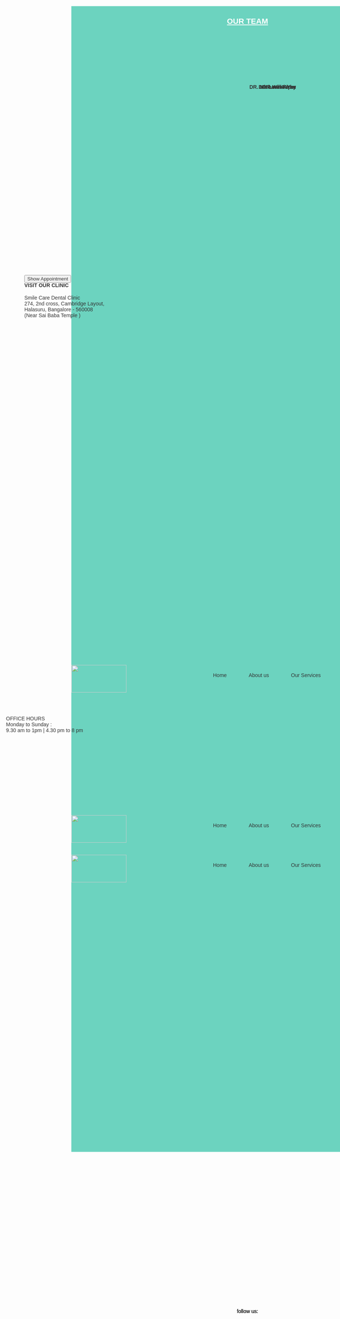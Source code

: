 # web-project code
<html>
<head>
<title>
Smile plz
</title>
<style>
.p {
  font-family: "Comic Sans MS", cursive, sans-serif;
}
body {font-family: Arial, Helvetica, sans-serif;}
/* Full-width input fields */
input[type=text], input[type=password] {
  width: 100%;
  padding: 12px 20px;
  margin: 8px 0;
  display: inline-block;
  border: 1px solid #ccc;
  box-sizing: border-box;
}
/* Set a style for all buttons */
button {
  background-color:black;
  color: white;
  opacity: 0.8;
  padding: 14px 20px;
  margin: 8px 0;
  border: none;
  cursor: pointer;
  border-radius: 80px;
  width: 100%;
}
button:hover {
  opacity: 0.8;
}
/* Center the image and position the close button */
.imgcontainer {
  text-align: center;
  margin: 24px 0 12px 0;
  position: relative;
}

img.avatar {
  width: 30%;
  border-radius: 50%;
}

.container {
  padding: 16px;
}

span.psw {
  float: right;
  padding-top: 16px;
}
/* The Modal (background) */
.modal {
  display: none; /* Hidden by default */
  position: fixed; /* Stay in place */
  z-index: 1; /* Sit on top */
  left: 30%;
  top: 10%;
  opacity: 0.8;
  width: 50%; /* Full width */
  height: 80%; /* Full height */
<!--overflow: auto; /* Enable scroll if needed */-->
  background-color: rgb(0,0,0); /* Fallback color */
  background-color:none; 
  padding-top: 10px;
}
/* Modal Content/Box */
.modal-content {
  background-color: #fefefe;
  margin: 0.1% auto 10% auto; /* 5% from the top, 15% from the bottom and centered */
  border: 1px solid #888;
  width: 40%; /* Could be more or less, depending on screen size */
}
/* The Close Button (x) */
.close {
  position: absolute;
  right: 25px;
  top: 0;
  color: #000;
  font-size: 35px;
  font-weight: bold;
}
.close:hover,
.close:focus {
  color: red;
  cursor: pointer;
}
/* Add Zoom Animation */
.animate {
  -webkit-animation: animatezoom 0.6s;
  animation: animatezoom 0.6s
}
@-webkit-keyframes animatezoom {
  from {-webkit-transform: scale(0)} 
  to {-webkit-transform: scale(1)}
}  
@keyframes animatezoom {
  from {transform: scale(0)} 
  to {transform: scale(1)}
}
/* Change styles for span and cancel button on extra small screens */
@media screen and (max-width: 300px) {
  span.psw {
     display: block;
     float: none;
  }
  .cancelbtn {
     width: 30%;
  }
}
 .header{
		position:fixed;
			height:12.7%;
			width:100%;			
			background-color:none;
			color:none;
			}
			
			Body
{
			background-image:url("slide.jpg");
			background-repeat: no-repeat;
			background-size:cover;
			height:auto;
			width:auto;
  }
  
			 .fotter{
			 position:absolute;
			text-align:center;
			top:90%;
			height:12%;
			width:100%;
			color:black;
			}
	
			ul {
			list-style-type: none;
			margin: 0;
			padding: 0;
			overflow: auto;
			position: sticky;
			background-color:none;
				}
			
			li {
			float:right;
				}

			li a {
			display: block;
			color: black;
			text-align: center;
			padding: 20px 30px;
			text-decoration: none;
					}

			li a:hover {
				background-color:#48C9B0;
			}
input[type=text], select {
  width: 200px;
  padding: 10px 20px;
  margin: 5px 0;
  display: inline-block;
  border: 1px solid #48C9B0;
  border-radius: 80px;
  box-sizing:none;
}
input[type=password], select {
  width: 200px;
  padding: 10px 20px;
  margin: 5px 0;
  display: inline-block;
  border: 1px solid #48C9B0;
  border-radius: 80px;
  box-sizing:none;
}
input[type=number], select {
  width: 200px;
  padding: 10px 20px;
  margin: 5px 0;
  display: inline-block;
  border: 1px solid #48C9B0;
  border-radius: 80px;
  box-sizing:none;
}
input[type=submit] {
  width:250px;
  background-color: #48C9B0;
  color: white;
  padding: 15px 20px;
  margin: 8px 0;
  border: none;
  border-radius: 80px;
  cursor: normal;
}
input[type=submit]:hover {
  background-color: #48C9B0;

}
.Form{

  position:absolute;
	top:150px;
  background-color:none;
  padding: 15px;
}				
		</style>
	
<script language="javascript" type="text/javascript">
  function textFname()
  {
document.getElementById("Fname").innerHTML="Only Alphabets"
  }
function blurFname()
{
var pat1=/[0-9]{10}$/;
var a=document.SAPLAB.Fname.value;
if(a.search(pat1)==-1)
{
document.getElementById("Fname").innerHTML="not valid!!!!";
}
else
{
document.getElementById("Fname").innerHTML="Done!!";
}
}
		function textLname()
  {
document.getElementById("Lname").innerHTML="Only Alphabets"
  }
function blurLname()
{
var pat2=/[0-9]{5}/;
var b=document.SAPLAB.Lname.value;
if(b.search(pat2)==-1)
{
document.getElementById("Lname").innerHTML="Contains Other than Alpha Values!!!";
}
else
{
document.getElementById("Lname").innerHTML="";
}
}	
        </script>	
		</head>

		<link rel="stylesheet" href="https://cdnjs.cloudflare.com/ajax/libs/font-awesome/4.7.0/css/font-awesome.min.css">
		<body >
		  <div class="header">
<ul>
<a href="Home.html">
<img src="logo.png" width="150" height="75" href="Home.html" alt="">  
</a>
<li><a class="active" onclick="document.getElementById('id01').style.display='block'" >Login</a></li>
<li><a class="active" href="Contact.html">Contact Us</a></li>
<li><a class="active" href="Ourteam.html">Our Team</a></li>
<li><a class="active" href="OurServices.html">Our Services</a></li>
<li><a class="active" href="AboutUs.html">About us</a></li>
  <li><a class="active" href="Home.html">Home</a></li>
</ul>
 </div>
<div class="p">
<div class="form">

<div id="id01" class="modal">
  
  <form class="modal-content animate" action="/action_page.php">
    <div class="imgcontainer">
      <span onclick="document.getElementById('id01').style.display='none'" class="close" title="Close Modal">&times;</span>
      <img src="admin.jpg" alt="Avatar" class="avatar">
    </div>

    <div class="container">
	<center>
      <label for="uname"><b>Username</b></label>
      <input type="text" placeholder="Enter Username" name="uname" required>
		<br>
      <label for="psw"><b>Password</b></label>
      <input type="password" placeholder="Enter Password" name="psw" required>
        </center>
      <button type="submit">Login</button>
      <label>
        <input type="checkbox" checked="checked" name="remember"> Remember me
      </label>
    </div>

    <!----<div class="container" style="background-color:#f1f1f1">
      <button type="button" onclick="document.getElementById('id01').style.display='none'" class="cancelbtn">Cancel</button>
      <span class="psw">Forgot <a href="#">password?</a></span>
    </div>  ---->
  </form>
</div>
<table>
  <form method="post" action="appointment.php"> 
<tr>
<th><h2>BOOK APPOINTMENT</h2></th> 
</tr>
<tr>
<th><label>Name:</label></th>
<td><input type="text" id="fname" name="name" placeholder="Name" onfocus="textFname();" onblur="blurFname();" required></td>
</tr><br>
<tr>
<th><label>Phone No:</label></th>
    <td><input type="number" id="phone" name="Phone" placeholder="Phone No" required></td>
</tr><br>
<tr>
<th><label>Email:</label></th>
    <td><input type="text" id="email" name="email" placeholder="Email" required></td>
</tr><br>
<tr>
<tr>
<th>
  <center><input type="submit" value="Book Appointment" name="ap" ></center>
  </th>
  
  </form>
   <?php 
 if(isset($_POST['ap']))
  {
$name=$_POST["name"]; 
$ph=$_POST["phone"];
 $em=$_POST["email"]; 
 
$conn=mysql_connect("localhost","root","");
 if(!$conn)
 {    
    die("could not connect" . mysql_error());
 }
 
 mysql_select_db("smile"); 
 
 $insert="insert into appointment(name,phone,email) values('$name','$ph','$em')"; 
 $insertresult=mysql_query($insert,$conn);  
 if(!$insertresult)  
 {      
      die("Query not executed" . mysql_error());   
 }   
 mysql_close($conn);
 print "Your booking is confirm......";
 //header("location:http://localhost/smile_pls/Home.html");
}
 ?> 
  </table>
  </div>
</div>
  <div class="fotter">
  <p>follow us:</p><a href="#" class="fa fa-facebook"></a>
<a href="#" class="fa fa-twitter"></a>
<a href="#"  class="fa fa-instagram"></a>
<a href="#"  class="fa fa-skype"></a>
  </div>
<script>
// Get the modal
var modal = document.getElementById('id01');
// When the user clicks anywhere outside of the modal, close it
window.onclick = function(event) {
    if (event.target == modal) {
        modal.style.display = "none";
    }
}
</script>
		</body>
		</html>
(about us)
<html>
<head>
<title>
Smile plz
</title>
<style>

.p {
  font-family: "Comic Sans MS", cursive, sans-serif;
}
 .header{
		position:fixed;
			height:12.7%;
			width:100%;			
			background-color:none;
			color:none;
			}
			
			body{
			background-image:url("slide.jpg");
			opacity: 0.8;
			filter: alpha(opacity=50);
			background-repeat: no-repeat;
			background-size:cover;
			height:auto;
			width:auto;
  }
  
			 .fotter{
			 position:absolute;
			text-align:center;
			top:90%;
			height:12%;
			width:100%;
			color:black;
			}
      		 .center{
			 position:fixed;
			 text-align:center;
			top:68px;
			height:78%;
			width:100%;
			background-color:#48C9B0;
			color:white;
			}
			ul {
			list-style-type: none;
			margin: 0;
			padding: 0;
			overflow: auto;
			position: sticky;
			background-color:none;
				}
			li {
			float:right;
				}
			li a {
			display: block;
			color: black;
			text-align: center;
			padding: 20px 30px;
			text-decoration: none;
					}
			li a:hover {
				background-color:#48C9B0;
			}
		</style>
		</head>
		<link rel="stylesheet" href="https://cdnjs.cloudflare.com/ajax/libs/font-awesome/4.7.0/css/font-awesome.min.css">
		<body >
		  <div class="header">
<ul>
<a href="Home.html">
<img src="logo.png" width="150" height="75" href="Home.html" alt="">  
</a>
<li><a class="active" href="Contact.html">Contact Us</a></li>
<li><a class="active" href="Ourteam.html">Our Team</a></li>
<li><a class="active" href="OurServices.html">Our Services</a></li>
<li><a class="active" href="AboutUs.html">About us</a></li>
  <li><a class="active" href="Home.html">Home</a></li>
</ul>
 </div>

<div class="center">
<form>
  <fieldset>
  <div class="p">
    <h3><u>ABOUT US</u></h3>
  Here at Smile Care our patients come first.<br>
We have friendly staff, a clean facility and excellent customer service.
<h5><u>*CUSTOMIZATION*</u></h5>
We Built Dental Care Treatment Services For All Your Requirements.
<h5><u>*DOCTORS SUPPORT*</u></h5>
Doctors will Provide good Advice For Your Dentistry.
 <h5><u>*CUSTOMIZED TREATMENT LABS*</u></h5>
Smile Care is primarily build Better Infrastructure labs and Operation Theatres ready to You.
 <h5><u>*SATISFIED CUSTOMERS*</u></h5>
Smile Care given Satisfaction to Every Patients.
  </fieldset>
</form>
</div>
</div>
  <div class="fotter">
  <p>follow us:</p><a href="#" class="fa fa-facebook"></a>
<a href="#" class="fa fa-twitter"></a>
<a href="#"  class="fa fa-instagram"></a>
<a href="#"  class="fa fa-skype"></a>
  </div>
		</body>
		</html>
(our team)

<html>
<head>
<title>
Smile plz
</title>
<style>

 .header{
		position:fixed;
			height:12.7%;
			width:100%;			
			background-color:none;
			color:none;
			}
			
			body{
			background-image:url("slide.jpg");
			background-repeat: no-repeat;
			background-size:cover;
			height:auto;
			width:auto;
  }
 
			 .fotter{
			 position:absolute;
			text-align:center;
			top:90%;
			height:12%;
			width:100%;
			color:black;
			}
			ul {
			list-style-type: none;
			margin: 0;
			padding: 0;
			overflow: auto;
			position: sticky;
			background-color:none;
				}
			li {
			float:right;
				}
			li a {
			display: block;
			color: black;
			text-align: center;
			padding: 20px 30px;
			text-decoration: none;
					}
			li a:hover {
				background-color:#48C9B0;
			}

.left1{
			position:fixed;
			top:170px;
			height:50%;
			left:17px;
			background-image:url("doctor3.jpg");
			width:23%;
			background-repeat: no-repeat;
			background-size:cover;
			border-style: double;
			background-color:white;
			color:none;
			border-radius: 50px;
			}		
	.left2{
		position:fixed;
		top:170px;
		left:350px;
			height:50%;
			border-style: double;
			width:23%;			
			background-image:url("doctor2.jpg");
			background-repeat: no-repeat;
			background-size:cover;
			background-color:white;
			color:none;
			border-radius: 50px;
}	
	.left3{
		position:fixed;
		top:170px;
		border-style: double;
		left:680px;
		background-image:url("doctor1.jpg");
		background-repeat: no-repeat;
			background-size:cover;
			height:50%;
			width:23%;			
			background-color:white;
			color:none;
			border-radius: 50px;
			}
	.left4{
		position:fixed;
		top:170px;
		border-style: double;
		left:1010px;
			height:50%;
			background-image:url("doctor.png");
		background-repeat: no-repeat;
			background-size:cover;
			width:23%;			
			background-color:white;
			color:none;
			border-radius: 50px;
			}		
	.center{
		position:fixed;
		top:100px;
		left:620px;
		color:black;
			}
	.text-block {
		position: absolute;
		top: 280px;
		right: 120px;
		background-color:none;
		color:black;
		align:center;
}		
		</style>
		
		</head>
		<link rel="stylesheet" href="https://cdnjs.cloudflare.com/ajax/libs/font-awesome/4.7.0/css/font-awesome.min.css">
		<body >
		  <div class="header">
<ul>
<a href="Home.html">
<img src="logo.png" width="150" height="75" href="Home.html" alt="">  
</a>
<li><a class="active" href="Contact.html">Contact Us</a></li>
<li><a class="active" href="Ourteam.html">Our Team</a></li>
<li><a class="active" href="OurServices.html">Our Services</a></li>
<li><a class="active" href="AboutUs.html">About us</a></li>
  <li><a class="active" href="Home.html">Home</a></li>
</ul>
 </div>
 <div class="center">
 <h2><u><b>OUR TEAM</b></u></h2>
</div>
<div class="left1">
<div class="text-block">
<b>DR. Leana Wen</b>
</div>
</div>
<div class="left2">
<div class="text-block">
<b>DR. Will Kirby</b>
</div>
</div>
<div class="left3">
<div class="text-block">
<b>DR. Michael Klaper</b>
</div>
</div>
<div class="left4">
<div class="text-block">
<b>DR. Lucian Leape</b>
</div>
</div>
  <div class="fotter">
  <p>follow us:</p><a href="#" class="fa fa-facebook"></a>
<a href="#" class="fa fa-twitter"></a>
<a href="#"  class="fa fa-instagram"></a>
<a href="#"  class="fa fa-skype"></a>
  </div>
		</body>
		</html>

(contact)

<html>
<head>
<title>
Smile plz
</title>
<style>
.p {
  font-family: "Comic Sans MS", cursive, sans-serif;
}
 .header{
		position:fixed;
			height:12.7%;
			width:100%;			
			background-color:none;
			color:none;
			}
			body{
			background-image:url("slide1.jpg");
			background-repeat: no-repeat;
			background-size:cover;
			height:auto;
			width:auto;
  }

  .fotter{
			 position:absolute;
			text-align:center;
			top:90%;
			height:12%;
			width:100%;
			color:black;
			}
			ul {
			list-style-type: none;
			margin: 0;
			padding: 0;
			overflow: auto;
			position: sticky;
			background-color:none;
				}
			li {
			float:right;
				}
			li a {
			display: block;
			color: black;
			text-align: center;
			padding: 20px 30px;
			text-decoration: none;
					}
			li a:hover {
				background-color:#48C9B0;
			}
.left{
			 position:absolute;
			left:50px;
			top:20%;
			height:12%;
			width:50%;
			color:black;
			}
.down{
			 position:absolute;
			left:50px;
			top:50%;
			height:12%;
			width:50%;
			color:black;
			}
input[type=text], select {
  width: 200px;
  height: 40px;
  padding: 10px 20px;
  margin-right: 5px;
  margin-top:25px;	
  display: inline-block;
  border: 1px solid #48C9B0;
  border-radius: 50px;
  box-sizing:none;
}
input[type=number], select {
  width: 200px;
  height: 40px;
  padding: 10px 20px;
  margin-right: 5px;
  margin-top:25px;	
  display: inline-block;
  border: 1px solid #48C9B0;
  border-radius: 50px;
  box-sizing:none;
}
input[type=submit] {
  width:250px;
  background-color: #48C9B0;
  color: white;
  padding: 15px 20px;
  margin-top: 70px;
  border: none;
  border-radius: 80px;
  cursor: normal;
}

input[type=submit]:hover {
  background-color: #48C9B0;
}
.Form{
  position:none;
  top:150px;
  background-color:none;
  padding: 15px;
}		
		</style>
</head>
<link rel="stylesheet" href="https://cdnjs.cloudflare.com/ajax/libs/font-awesome/4.7.0/css/font-awesome.min.css">
<body >
		  <div class="header">
<ul>
<a href="Home.html">
<img src="logo.png" width="150" height="75" href="Home.html" alt="">  
</a>
<li><a class="active" href="Contact.html">Contact Us</a></li>
<li><a class="active" href="Ourteam.html">Our Team</a></li>
<li><a class="active" href="OurServices.html">Our Services</a></li>
<li><a class="active" href="AboutUs.html">About us</a></li>
  <li><a class="active" href="Home.html">Home</a></li>
</ul>
 </div>
<div class="p">
<div class="left">
<h4>VISIT OUR CLINIC</h4>
Smile Care Dental Clinic<br>
274, 2nd cross, Cambridge Layout,<br>
Halasuru, Bangalore - 560008<br>
(Near Sai Baba Temple )
</div>
<div class="down">
OFFICE HOURS<br>
Monday to Sunday :<br>
9.30 am to 1pm | 4.30 pm to 8 pm<br>
</div>
<div class="form">
<table align="right">
  <form method="post" action="feedback.php">
<tr>
<th><h2>SEND US A MESSAGE</h2></th> 
</tr>
<tr>
<th><label>Name:</label></th>
<td><input type="text" id="fname" name="name" placeholder="Name" required></td>
</tr><br>
<tr>
<th><label>Phone No:</label></th>
    <td><input type="number" id="phone" name="phone" placeholder="Phone No" required></td>
</tr><br>
<tr>
<th><label>Email:</label></th>
    <td><input type="text" id="email" name="email" placeholder="Email" required></td>
</tr><br>
<tr>
<th><label>Give Us Details</label></th>
    <td><input type="text" id="details" name="details" placeholder="Details" required></td>
</tr><br>
<tr>
	<th>
    <center><input type="submit" value="SEND MESSAGE" name="fb"></center>
  </th>
  
  </form>
  <?php 
 if(isset($_POST['fb']))
  {
$name=$_POST["name"]; 
$ph=$_POST["phone"];
 $em=$_POST["email"]; 
 $dt=$_POST["details"];
 
$conn=mysql_connect("localhost","root","");
 if(!$conn)
 {    
    die("could not connect" . mysql_error());
 }
 mysql_select_db("smile"); 
 
 $insert="insert into feedback(name,phone,email,details) values('$name','$ph','$em','$dt')"; 
 $insertresult=mysql_query($insert,$conn);  
 if(!$insertresult)  
 {      
      die("Query not executed" . mysql_error());   
 }   
 mysql_close($conn);
 print "feedback sent succesfully!!!!!!!";
 //header("location:http://localhost/smile_pls/Home.html");
}
 ?> 
</table>
  </div>
</div>
  <div class="fotter">
  <p>follow us:</p><a href="#" class="fa fa-facebook"></a>
<a href="#" class="fa fa-twitter"></a>
<a href="#"  class="fa fa-instagram"></a>
<a href="#"  class="fa fa-skype"></a>
  </div>
</body>
</html>

(admin login)

<html>
<head>
<title>
Smile plz
</title>
<style>
.p {
  font-family: "Comic Sans MS", cursive, sans-serif;
}
 .header{
		position:fixed;
			height:12.7%;
			width:100%;			
			background-color:none;
			color:none;
			}
			body{
			background-image:url("slide.jpg");
			opacity: 0.8;
			filter: alpha(opacity=50);
			background-repeat: no-repeat;
			background-size:cover;
			height:auto;
			width:auto;
  }
			 .fotter{
			 position:absolute;
			text-align:center;
			top:90%;
			height:12%;
			width:100%;
			color:black;
			}
			ul {
			list-style-type: none;
			margin: 0;
			padding: 0;
			overflow: auto;
			position: sticky;
			background-color:none;
				}
			li {
			float:right;
				}
			li a {
			display: block;
			color: black;
			text-align: center;
			padding: 20px 30px;
			text-decoration: none;
					}
			li a:hover {
				background-color:#48C9B0;
			}
		</style>
		</head>
		<link rel="stylesheet" href="https://cdnjs.cloudflare.com/ajax/libs/font-awesome/4.7.0/css/font-awesome.min.css">
		<body >
		  <div class="header">
<ul>
<a href="Home.html">
<img src="logo.png" width="150" height="75" href="Home.html" alt="">  
</a>
<li><a class="active" href="Contact.html">Contact Us</a></li>
<li><a class="active" href="Ourteam.html">Our Team</a></li>
<li><a class="active" href="OurServices.html">Our Services</a></li>
<li><a class="active" href="AboutUs.html">About us</a></li>
  <li><a class="active" href="Home.html">Home</a></li>
</ul>
 </div>
  <div class="fotter">
  <p>follow us:</p><a href="#" class="fa fa-facebook"></a>
<a href="#" class="fa fa-twitter"></a>
<a href="#"  class="fa fa-instagram"></a>
<a href="#"  class="fa fa-skype"></a>

  </div>
		</body>
		</html>

(admin )

<html>
<head>
<title>
Smile plz
</title>
<style>
.p {
  font-family: "Comic Sans MS", cursive, sans-serif;
}
 .header{
		position:fixed;
			height:12.7%;
			width:100%;			
			background-color:none;
			color:none;
			}
			
			body{
			background-image:url("slide.jpg");
			opacity: 0.8;
			filter: alpha(opacity=50);
			background-repeat: no-repeat;
			background-size:cover;
			height:auto;
			width:auto;
  }
			 .left{
			 position:absolute;
			left:100px;
			top:20%;
			height:12%;
			width:50%;
			color:black;
			}
			 .right{
			 position:absolute;
			left:1200px;
			top:20%;
			height:12%;
			width:50%;
			color:black;
			}
			 .fotter{
			 position:absolute;
			text-align:center;
			top:90%;
			height:12%;
			width:100%;
			color:black;
			}
			ul {
			list-style-type: none;
			margin: 0;
			padding: 0;
			overflow: auto;
			position: sticky;
			background-color:none;
				}
			li {
			float:right;
				}
			li a {
			display: block;
			color: black;
			text-align: center;
			padding: 20px 30px;
			text-decoration: none;
					}
			li a:hover {
				background-color:#48C9B0;
			}

input[type=button] {
  width:250px;
  background-color: #48C9B0;
  color: white;
  padding: 15px 20px;
  margin: 8px 0;
  border: none;
  border-radius: 80px;
  cursor: normal;
}	
		</style>
		</head>
		<link rel="stylesheet" href="https://cdnjs.cloudflare.com/ajax/libs/font-awesome/4.7.0/css/font-awesome.min.css">
		<body >
		  <div class="header">
<ul>
<a href="Home.html">
<img src="logo.png" width="150" height="75" href="Home.html" alt="">  
</a>
<li><a class="active" href="Contact.html">Contact Us</a></li>
<li><a class="active" href="Ourteam.html">Our Team</a></li>
<li><a class="active" href="OurServices.html">Our Services</a></li>
<li><a class="active" href="AboutUs.html">About us</a></li>
  <li><a class="active" href="Home.html">Home</a></li>
</ul>
 </div>
<div class="left">
 <form>
         <input type="button" onclick=; value="Show Appointment"/>
      </form>
</div>
<div class="right">
 <form>
         <input type="button" onclick=; value="Show Feedback"/>
      </form>
</div>
  <div class="fotter">
  <p>follow us:</p><a href="#" class="fa fa-facebook"></a>
<a href="#" class="fa fa-twitter"></a>
<a href="#"  class="fa fa-instagram"></a>
<a href="#"  class="fa fa-skype"></a>

  </div>
		</body>
		</html>
